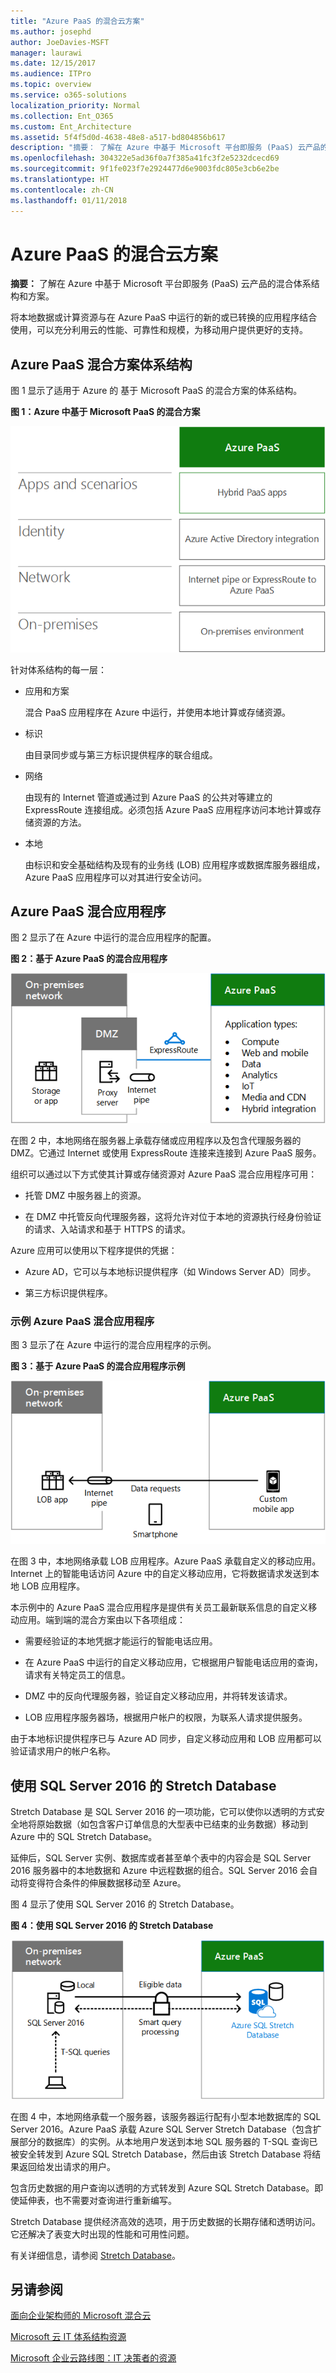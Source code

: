 ```yaml
---
title: "Azure PaaS 的混合云方案"
ms.author: josephd
author: JoeDavies-MSFT
manager: laurawi
ms.date: 12/15/2017
ms.audience: ITPro
ms.topic: overview
ms.service: o365-solutions
localization_priority: Normal
ms.collection: Ent_O365
ms.custom: Ent_Architecture
ms.assetid: 5f4f5d0d-4638-48e8-a517-bd804856b617
description: "摘要： 了解在 Azure 中基于 Microsoft 平台即服务 (PaaS) 云产品的混合体系结构和方案。"
ms.openlocfilehash: 304322e5ad36f0a7f385a41fc3f2e5232dcecd69
ms.sourcegitcommit: 9f1fe023f7e2924477d6e9003fdc805e3cb6e2be
ms.translationtype: HT
ms.contentlocale: zh-CN
ms.lasthandoff: 01/11/2018
---
```

# <a name="hybrid-cloud-scenarios-for-azure-paas"></a>Azure PaaS 的混合云方案

 **摘要：** 了解在 Azure 中基于 Microsoft 平台即服务 (PaaS) 云产品的混合体系结构和方案。
  
将本地数据或计算资源与在 Azure PaaS 中运行的新的或已转换的应用程序结合使用，可以充分利用云的性能、可靠性和规模，为移动用户提供更好的支持。 
  
## <a name="azure-paas-hybrid-scenario-architecture"></a>Azure PaaS 混合方案体系结构

图 1 显示了适用于 Azure 的 基于 Microsoft PaaS 的混合方案的体系结构。
  
**图 1：Azure 中基于 Microsoft PaaS 的混合方案**

![Azure 中基于 Microsoft PaaS 的混合方案](images/Hybrid_Poster/Hybrid_Cloud_Stack_PaaS.png)
  
针对体系结构的每一层：
  
- 应用和方案
    
    混合 PaaS 应用程序在 Azure 中运行，并使用本地计算或存储资源。
    
- 标识
    
    由目录同步或与第三方标识提供程序的联合组成。
    
- 网络
    
    由现有的 Internet 管道或通过到 Azure PaaS 的公共对等建立的 ExpressRoute 连接组成。必须包括 Azure PaaS 应用程序访问本地计算或存储资源的方法。
    
- 本地
    
    由标识和安全基础结构及现有的业务线 (LOB) 应用程序或数据库服务器组成，Azure PaaS 应用程序可以对其进行安全访问。
    
## <a name="azure-paas-hybrid-application"></a>Azure PaaS 混合应用程序

图 2 显示了在 Azure 中运行的混合应用程序的配置。
  
**图 2：基于 Azure PaaS 的混合应用程序**

![基于 Azure PaaS 的混合应用程序](images/Hybrid_Poster/Hybrid_Cloud_Stack_PaaS_Apps.png)
  
在图 2 中，本地网络在服务器上承载存储或应用程序以及包含代理服务器的 DMZ。它通过 Internet 或使用 ExpressRoute 连接来连接到 Azure PaaS 服务。
  
组织可以通过以下方式使其计算或存储资源对 Azure PaaS 混合应用程序可用：
  
- 托管 DMZ 中服务器上的资源。
    
- 在 DMZ 中托管反向代理服务器，这将允许对位于本地的资源执行经身份验证的请求、入站请求和基于 HTTPS 的请求。
    
Azure 应用可以使用以下程序提供的凭据：
  
- Azure AD，它可以与本地标识提供程序（如 Windows Server AD）同步。
    
- 第三方标识提供程序。
    
### <a name="example-azure-paas-hybrid-application"></a>示例 Azure PaaS 混合应用程序

图 3 显示了在 Azure 中运行的混合应用程序的示例。
  
**图 3：基于 Azure PaaS 的混合应用程序示例**

![基于 Azure PaaS 的混合应用程序示例](images/Hybrid_Poster/Hybrid_Cloud_Stack_PaaS_Apps_Ex.png)
  
在图 3 中，本地网络承载 LOB 应用程序。Azure PaaS 承载自定义的移动应用。Internet 上的智能电话访问 Azure 中的自定义移动应用，它将数据请求发送到本地 LOB 应用程序。
  
本示例中的 Azure PaaS 混合应用程序是提供有关员工最新联系信息的自定义移动应用。端到端的混合方案由以下各项组成：
  
- 需要经验证的本地凭据才能运行的智能电话应用。
    
- 在 Azure PaaS 中运行的自定义移动应用，它根据用户智能电话应用的查询，请求有关特定员工的信息。
    
- DMZ 中的反向代理服务器，验证自定义移动应用，并将转发该请求。
    
- LOB 应用程序服务器场，根据用户帐户的权限，为联系人请求提供服务。
    
由于本地标识提供程序已与 Azure AD 同步，自定义移动应用和 LOB 应用都可以验证请求用户的帐户名称。
  
## <a name="stretch-database-with-sql-server-2016"></a>使用 SQL Server 2016 的 Stretch Database

Stretch Database 是 SQL Server 2016 的一项功能，它可以使你以透明的方式安全地将原始数据（如包含客户订单信息的大型表中已结束的业务数据）移动到 Azure 中的 SQL Stretch Database。
  
延伸后，SQL Server 实例、数据库或者甚至单个表中的内容会是 SQL Server 2016 服务器中的本地数据和 Azure 中远程数据的组合。SQL Server 2016 会自动将变得符合条件的伸展数据移动至 Azure。
  
图 4 显示了使用 SQL Server 2016 的 Stretch Database。
  
**图 4：使用 SQL Server 2016 的 Stretch Database**

![使用 SQL Server 2016 的 Stretch Database](images/Hybrid_Poster/Hybrid_Cloud_Stack_PaaS_Apps_SQL.png)
  
在图 4 中，本地网络承载一个服务器，该服务器运行配有小型本地数据库的 SQL Server 2016。Azure PaaS 承载 Azure SQL Server Stretch Database（包含扩展部分的数据库）的实例。从本地用户发送到本地 SQL 服务器的 T-SQL 查询已被安全转发到 Azure SQL Stretch Database，然后由该 Stretch Database 将结果返回给发出请求的用户。
  
 包含历史数据的用户查询以透明的方式转发到 Azure SQL Stretch Database。即使延伸表，也不需要对查询进行重新编写。
  
Stretch Database 提供经济高效的选项，用于历史数据的长期存储和透明访问。它还解决了表变大时出现的性能和可用性问题。
  
有关详细信息，请参阅 [Stretch Database]((https://msdn.microsoft.com/library/dn935011.aspx))。
  
## <a name="see-also"></a>另请参阅

[面向企业架构师的 Microsoft 混合云](microsoft-hybrid-cloud-for-enterprise-architects.md)
  
[Microsoft 云 IT 体系结构资源](microsoft-cloud-it-architecture-resources.md)

[Microsoft 企业云路线图：IT 决策者的资源]((https://sway.com/FJ2xsyWtkJc2taRD))



